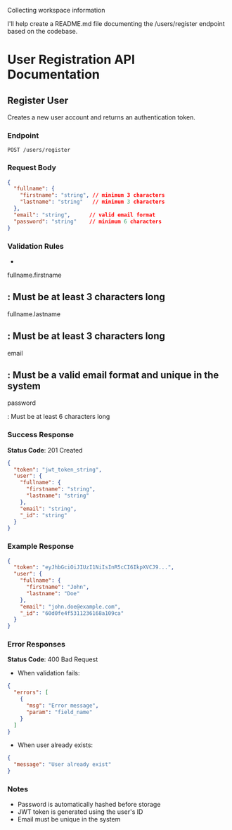 Collecting workspace information

I'll help create a README.md file documenting the /users/register endpoint based on the codebase.

# User Registration API Documentation

## Register User
Creates a new user account and returns an authentication token.

### Endpoint
```
POST /users/register
```

### Request Body
```json
{
  "fullname": {
    "firstname": "string", // minimum 3 characters
    "lastname": "string"   // minimum 3 characters
  },
  "email": "string",      // valid email format
  "password": "string"    // minimum 6 characters
}
```

### Validation Rules
- 

fullname.firstname

: Must be at least 3 characters long
- 

fullname.lastname

: Must be at least 3 characters long 
- 

email

: Must be a valid email format and unique in the system
- 

password

: Must be at least 6 characters long

### Success Response
**Status Code**: 201 Created

```json
{
  "token": "jwt_token_string",
  "user": {
    "fullname": {
      "firstname": "string",
      "lastname": "string"
    },
    "email": "string",
    "_id": "string"
  }
}
```

### Example Response
```json
{
  "token": "eyJhbGciOiJIUzI1NiIsInR5cCI6IkpXVCJ9...",
  "user": {
    "fullname": {
      "firstname": "John",
      "lastname": "Doe"
    },
    "email": "john.doe@example.com",
    "_id": "60d0fe4f5311236168a109ca"
  }
}
```

### Error Responses

**Status Code**: 400 Bad Request
- When validation fails:
```json
{
  "errors": [
    {
      "msg": "Error message",
      "param": "field_name"
    }
  ]
}
```

- When user already exists:
```json
{
  "message": "User already exist"
}
```

### Notes
- Password is automatically hashed before storage
- JWT token is generated using the user's ID
- Email must be unique in the system